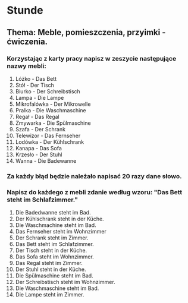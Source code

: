 # Stunde
## Thema: Meble, pomieszczenia, przyimki - ćwiczenia.
### Korzystając z karty pracy napisz w zeszycie następujące nazwy mebli:
1. Lóżko - Das Bett
2. Stół - Der Tisch
3. Biurko - Der Schreibstisch
4. Lampa - Die Lampe
5. Mikrofalówka - Der Mikrowelle
6. Pralka - Die Waschmaschine
7. Regał - Das Regal
8. Zmywarka - Die Spülmaschine
9. Szafa - Der Schrank
10. Telewizor - Das Fernseher
11. Lodówka - Der Kühlschrank
12. Kanapa - Das Sofa
13. Krzesło - Der Stuhl
14. Wanna - Die Badewanne
### Za każdy błąd będzie należało napisać 20 razy dane słowo.
### Napisz do każdego z mebli zdanie według wzoru: "Das Bett steht im Schlafzimmer."
1. Die Badedwanne steht im Bad.
2. Der Kühlschrank steht in der Küche.
3. Die Waschmachine steht im Bad.
4. Das Fernseher steht im Wohnzimmer
5. Der Schrank steht im Zimmer.
6. Das Bett steht im Schlafzimmer.
7. Der Tisch steht in der Küche.
8. Das Sofa steht im Wohnzimmer.
9. Das Regal steht im Zimmer.
10. Der Stuhl steht in der Küche.
11. Die Spülmaschine steht im Bad.
12. Der Schreibstisch steht im Wohnzimmer.
13. Die Waschmaschine steht im Bad.
14. Die Lampe steht im Zimmer.
